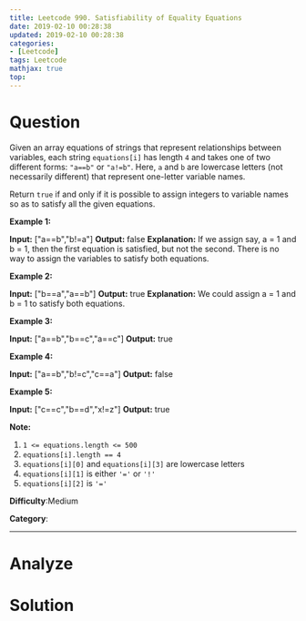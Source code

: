 ```yaml
---
title: Leetcode 990. Satisfiability of Equality Equations
date: 2019-02-10 00:28:38
updated: 2019-02-10 00:28:38
categories: 
- [Leetcode]
tags: Leetcode
mathjax: true
top:
---
```


# Question

Given an array  equations of strings that represent relationships between variables, each string  `equations[i]` has length  `4`  and takes one of two different forms:  `"a==b"`  or  `"a!=b"`. Here,  `a`  and  `b`  are lowercase letters (not necessarily different) that represent one-letter variable names.

Return  `true` if and only if it is possible to assign integers to variable names so as to satisfy all the given equations.

**Example 1:**

**Input:** ["a==b","b!=a"]
**Output:** false
**Explanation:** If we assign say, a = 1 and b = 1, then the first equation is satisfied, but not the second.  There is no way to assign the variables to satisfy both equations.

**Example 2:**

**Input:** ["b==a","a==b"]
**Output:** true
**Explanation:** We could assign a = 1 and b = 1 to satisfy both equations.

**Example 3:**

**Input:** ["a==b","b==c","a==c"]
**Output:** true

**Example 4:**

**Input:** ["a==b","b!=c","c==a"]
**Output:** false

**Example 5:**

**Input:** ["c==c","b==d","x!=z"]
**Output:** true

**Note:**

1.  `1 <= equations.length <= 500`
2.  `equations[i].length == 4`
3.  `equations[i][0]`  and  `equations[i][3]`  are lowercase letters
4.  `equations[i][1]`  is either  `'='`  or  `'!'`
5.  `equations[i][2]`  is `'='`

**Difficulty**:Medium

**Category**:

<!-- more -->

------------

# Analyze

# Solution

```cpp

```